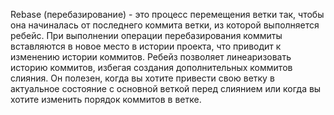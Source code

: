 Rebase (перебазирование) - это процесс перемещения ветки так, чтобы она начиналась от последнего коммита ветки, из которой выполняется ребейс. При выполнении операции перебазирования коммиты вставляются в новое место в истории проекта, что приводит к изменению истории коммитов. Ребейз позволяет линеаризовать историю коммитов, избегая создания дополнительных коммитов слияния. Он полезен, когда вы хотите привести свою ветку в актуальное состояние с основной веткой перед слиянием или когда вы хотите изменить порядок коммитов в ветке.